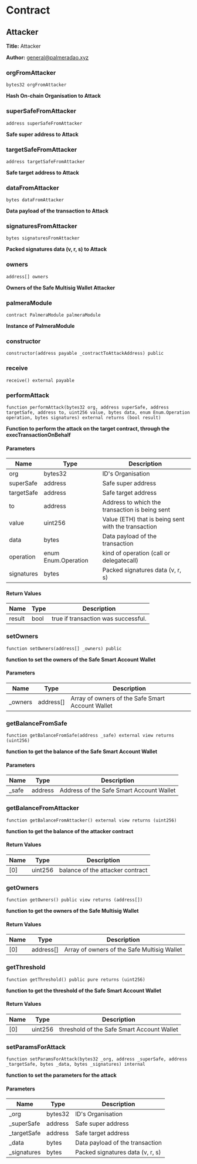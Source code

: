 # Contract 

## Attacker

**Title:** Attacker

**Author:** general@palmeradao.xyz

### orgFromAttacker

```solidity
bytes32 orgFromAttacker
```

**Hash On-chain Organisation to Attack**

### superSafeFromAttacker

```solidity
address superSafeFromAttacker
```

**Safe super address to Attack**

### targetSafeFromAttacker

```solidity
address targetSafeFromAttacker
```

**Safe target address to Attack**

### dataFromAttacker

```solidity
bytes dataFromAttacker
```

**Data payload of the transaction to Attack**

### signaturesFromAttacker

```solidity
bytes signaturesFromAttacker
```

**Packed signatures data (v, r, s) to Attack**

### owners

```solidity
address[] owners
```

**Owners of the Safe Multisig Wallet Attacker**

### palmeraModule

```solidity
contract PalmeraModule palmeraModule
```

**Instance of PalmeraModule**

### constructor

```solidity
constructor(address payable _contractToAttackAddress) public
```

### receive

```solidity
receive() external payable
```

### performAttack

```solidity
function performAttack(bytes32 org, address superSafe, address targetSafe, address to, uint256 value, bytes data, enum Enum.Operation operation, bytes signatures) external returns (bool result)
```

**Function to perform the attack on the target contract, through the execTransactionOnBehalf**

#### Parameters

| Name | Type | Description |
| ---- | ---- | ----------- |
| org | bytes32 | ID's Organisation |
| superSafe | address | Safe super address |
| targetSafe | address | Safe target address |
| to | address | Address to which the transaction is being sent |
| value | uint256 | Value (ETH) that is being sent with the transaction |
| data | bytes | Data payload of the transaction |
| operation | enum Enum.Operation | kind of operation (call or delegatecall) |
| signatures | bytes | Packed signatures data (v, r, s) |

#### Return Values

| Name | Type | Description |
| ---- | ---- | ----------- |
| result | bool | true if transaction was successful. |

### setOwners

```solidity
function setOwners(address[] _owners) public
```

**function to set the owners of the Safe Smart Account Wallet**

#### Parameters

| Name | Type | Description |
| ---- | ---- | ----------- |
| _owners | address[] | Array of owners of the Safe Smart Account Wallet |

### getBalanceFromSafe

```solidity
function getBalanceFromSafe(address _safe) external view returns (uint256)
```

**function to get the balance of the Safe Smart Account Wallet**

#### Parameters

| Name | Type | Description |
| ---- | ---- | ----------- |
| _safe | address | Address of the Safe Smart Account Wallet |

### getBalanceFromAttacker

```solidity
function getBalanceFromAttacker() external view returns (uint256)
```

**function to get the balance of the attacker contract**

#### Return Values

| Name | Type | Description |
| ---- | ---- | ----------- |
| [0] | uint256 | balance of the attacker contract |

### getOwners

```solidity
function getOwners() public view returns (address[])
```

**function to get the owners of the Safe Multisig Wallet**

#### Return Values

| Name | Type | Description |
| ---- | ---- | ----------- |
| [0] | address[] | Array of owners of the Safe Multisig Wallet |

### getThreshold

```solidity
function getThreshold() public pure returns (uint256)
```

**function to get the threshold of the Safe Smart Account Wallet**

#### Return Values

| Name | Type | Description |
| ---- | ---- | ----------- |
| [0] | uint256 | threshold of the Safe Smart Account Wallet |

### setParamsForAttack

```solidity
function setParamsForAttack(bytes32 _org, address _superSafe, address _targetSafe, bytes _data, bytes _signatures) internal
```

**function to set the parameters for the attack**

#### Parameters

| Name | Type | Description |
| ---- | ---- | ----------- |
| _org | bytes32 | ID's Organisation |
| _superSafe | address | Safe super address |
| _targetSafe | address | Safe target address |
| _data | bytes | Data payload of the transaction |
| _signatures | bytes | Packed signatures data (v, r, s) |


